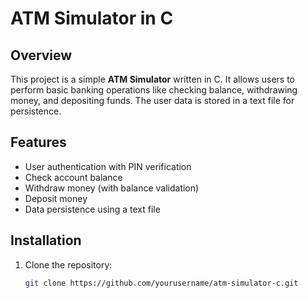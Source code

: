 # ATM Simulator in C

## Overview
This project is a simple **ATM Simulator** written in C. It allows users to perform basic banking operations like checking balance, withdrawing money, and depositing funds. The user data is stored in a text file for persistence.

## Features
- User authentication with PIN verification  
- Check account balance  
- Withdraw money (with balance validation)  
- Deposit money  
- Data persistence using a text file  

## Installation
1. Clone the repository:
   ```sh
   git clone https://github.com/yourusername/atm-simulator-c.git
